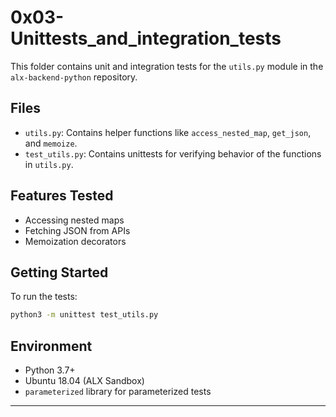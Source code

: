 # 0x03-Unittests\_and\_integration\_tests

This folder contains unit and integration tests for the `utils.py` module in the `alx-backend-python` repository.

## Files

* `utils.py`: Contains helper functions like `access_nested_map`, `get_json`, and `memoize`.
* `test_utils.py`: Contains unittests for verifying behavior of the functions in `utils.py`.

## Features Tested

* Accessing nested maps
* Fetching JSON from APIs
* Memoization decorators

## Getting Started

To run the tests:

```bash
python3 -m unittest test_utils.py
```

## Environment

* Python 3.7+
* Ubuntu 18.04 (ALX Sandbox)
* `parameterized` library for parameterized tests

---


